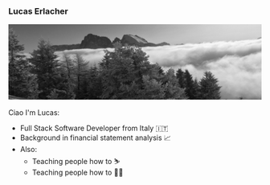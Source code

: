 ### Lucas Erlacher

![](images/IMG_8247_2.jpg)

Ciao I'm Lucas:
- Full Stack Software Developer from Italy 🇮🇹
- Background in financial statement analysis 📈
- Also: 
  - Teaching people how to ⛷
  - Teaching people how to 🏌️‍♂️

<!--
**lucaserly/lucaserly** is a ✨ _special_ ✨ repository because its `README.md` (this file) appears on your GitHub profile.

Here are some ideas to get you started:

- 🔭 I’m currently working on ...
- 🌱 I’m currently learning ...
- 👯 I’m looking to collaborate on ...
- 🤔 I’m looking for help with ...
- 💬 Ask me about ...
- 📫 How to reach me: ...
- 😄 Pronouns: ...
- ⚡ Fun fact: ...
-->
